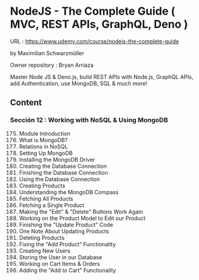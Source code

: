 # NodeJS - The Complete Guide ( MVC, REST APIs, GraphQL, Deno )

URL : https://www.udemy.com/course/nodejs-the-complete-guide

by Maximilian Schwarzmüller

Owner repository : Bryan Arriaza

Master Node JS & Deno.js, build REST APIs with Node.js, GraphQL APIs, add Authentication, use MongoDB, SQL & much more!

## Content

### Sección 12 : Working with NoSQL & Using MongoDB

175. Module Introduction
176. What is MongoDB?
177. Relations in NoSQL
178. Setting Up MongoDB
179. Installing the MongoDB Driver
180. Creating the Database Connection
181. Finishing the Database Connection
182. Using the Database Connection
183. Creating Products
184. Understanding the MongoDB Compass
185. Fetching All Products
186. Fetching a Single Product
187. Making the "Edit" & "Delete" Buttons Work Again
188. Working on the Product Model to Edit our Product
189. Finishing the "Update Product" Code
190. One Note About Updating Products
191. Deleting Products
192. Fixing the "Add Product" Functionality
193. Creating New Users
194. Storing the User in our Database
195. Working on Cart Items & Orders
196. Adding the "Add to Cart" Functionality
